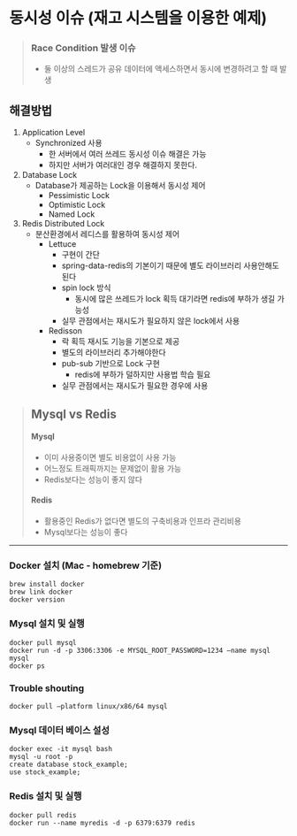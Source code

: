 # 동시성 이슈 (재고 시스템을 이용한 예제)

> ### Race Condition 발생 이슈
> - 둘 이상의 스레드가 공유 데이터에 액세스하면서 동시에 변경하려고 할 때 발생

## 해결방법 
1. Application Level
   - Synchronized 사용
     - 한 서버에서 여러 쓰레드 동시성 이슈 해결은 가능
     - 하지만 서버가 여러대인 경우 해결하지 못한다. 
2. Database Lock
    - Database가 제공하는 Lock을 이용해서 동시성 제어
        - Pessimistic Lock
        - Optimistic Lock
        - Named Lock
3. Redis Distributed Lock
   - 분산환경에서 레디스를 활용하여 동시성 제어
     - Lettuce
       - 구현이 간단
       - spring-data-redis의 기본이기 때문에 별도 라이브러리 사용안해도 된다
       - spin lock 방식
         - 동시에 많은 쓰레드가 lock 획득 대기라면 redis에 부하가 생길 가능성
       - 실무 관점에서는 재시도가 필요하지 않은 lock에서 사용
     - Redisson
       - 락 획득 재시도 기능을 기본으로 제공
       - 별도의 라이브러리 추가해야한다
       - pub-sub 기반으로 Lock 구현
         - redis에 부하가 덜하지만 사용법 학습 필요
       - 실무 관점에서는 재시도가 필요한 경우에 사용

> ## Mysql vs Redis
> #### Mysql
> - 이미 사용중이면 별도 비용없이 사용 가능
> - 어느정도 트래픽까지는 문제없이 활용 가능
> - Redis보다는 성능이 좋지 않다
> 
> #### Redis
> - 활용중인 Redis가 없다면 별도의 구축비용과 인프라 관리비용
> - Mysql보다는 성능이 좋다

---

### Docker 설치 (Mac - homebrew 기준)
```
brew install docker
brew link docker
docker version
```

### Mysql 설치 및 실행
```
docker pull mysql
docker run -d -p 3306:3306 -e MYSQL_ROOT_PASSWORD=1234 —name mysql mysql
docker ps
```

### Trouble shouting
```
docker pull —platform linux/x86/64 mysql
```

### Mysql 데이터 베이스 설성
```
docker exec -it mysql bash
mysql -u root -p
create database stock_example;
use stock_example;
```

### Redis 설치 및 실행
```
docker pull redis
docker run --name myredis -d -p 6379:6379 redis
```